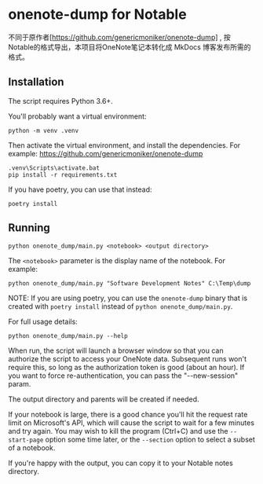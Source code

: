 # onenote-dump for Notable

不同于原作者[https://github.com/genericmoniker/onenote-dump] , 按Notable的格式导出，本项目将OneNote笔记本转化成 MkDocs 博客发布所需的格式。

## Installation

The script requires Python 3.6+.

You'll probably want a virtual environment:

```
python -m venv .venv
```

Then activate the virtual environment, and install the dependencies. For
example:
https://github.com/genericmoniker/onenote-dump
```
.venv\Scripts\activate.bat
pip install -r requirements.txt
```

If you have poetry, you can use that instead:

```
poetry install
```

## Running

```
python onenote_dump/main.py <notebook> <output directory>
```

The `<notebook>` parameter is the display name of the notebook. For example:

```
python onenote_dump/main.py "Software Development Notes" C:\Temp\dump
```

NOTE: If you are using poetry, you can use the `onenote-dump` binary that is
created with `poetry install` instead of `python onenote_dump/main.py`.

For full usage details:

```
python onenote_dump/main.py --help
```

When run, the script will launch a browser window so that you can authorize the
script to access your OneNote data. Subsequent runs won't require this, so long
as the authorization token is good (about an hour). If you want to force
re-authentication, you can pass the "--new-session" param.

The output directory and parents will be created if needed.

If your notebook is large, there is a good chance you'll hit the request rate
limit on Microsoft's API, which will cause the script to wait for a few minutes
and try again. You may wish to kill the program (Ctrl+C) and use the
`--start-page` option some time later, or the `--section` option to select a
subset of a notebook.

If you're happy with the output, you can copy it to your Notable notes
directory.
